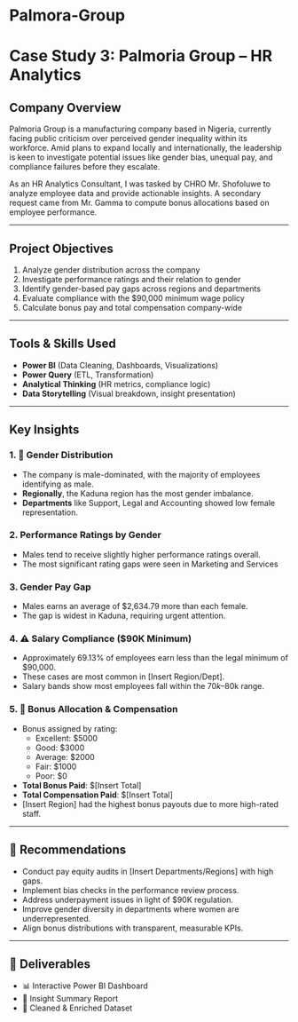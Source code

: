 # Palmora-Group

# Case Study 3: Palmoria Group – HR Analytics

## Company Overview

Palmoria Group is a manufacturing company based in Nigeria, currently facing public criticism over perceived gender inequality within its workforce. Amid plans to expand locally and internationally, the leadership is keen to investigate potential issues like gender bias, unequal pay, and compliance failures before they escalate.

As an HR Analytics Consultant, I was tasked by CHRO Mr. Shofoluwe to analyze employee data and provide actionable insights. A secondary request came from Mr. Gamma to compute bonus allocations based on employee performance.

---	

## Project Objectives

1. Analyze gender distribution across the company
2. Investigate performance ratings and their relation to gender
3. Identify gender-based pay gaps across regions and departments
4. Evaluate compliance with the $90,000 minimum wage policy
5. Calculate bonus pay and total compensation company-wide

---

## Tools & Skills Used

- **Power BI** (Data Cleaning, Dashboards, Visualizations)
- **Power Query** (ETL, Transformation)
- **Analytical Thinking** (HR metrics, compliance logic)
- **Data Storytelling** (Visual breakdown, insight presentation)

---

## Key Insights

### 1. 👥 Gender Distribution
- The company is male-dominated, with the majority of employees identifying as male.
- **Regionally**, the Kaduna region has the most gender imbalance.
- **Departments** like Support, Legal and Accounting showed low female representation.

### 2. Performance Ratings by Gender
- Males tend to receive slightly higher performance ratings overall.
- The most significant rating gaps were seen in Marketing and Services

### 3. Gender Pay Gap
- Males earns an average of $2,634.79 more than each female.
- The gap is widest in Kaduna, requiring urgent attention.
  
### 4. ⚠️ Salary Compliance ($90K Minimum)
- Approximately 69.13% of employees earn less than the legal minimum of $90,000.
- These cases are most common in [Insert Region/Dept].
- Salary bands show most employees fall within the $70k–$80k range.

### 5. 🎁 Bonus Allocation & Compensation
- Bonus assigned by rating:  
  - Excellent: $5000  
  - Good: $3000  
  - Average: $2000  
  - Fair: $1000  
  - Poor: $0
- **Total Bonus Paid**: $[Insert Total]
- **Total Compensation Paid**: $[Insert Total]
- [Insert Region] had the highest bonus payouts due to more high-rated staff.

---

## 📝 Recommendations

- Conduct pay equity audits in [Insert Departments/Regions] with high gaps.
- Implement bias checks in the performance review process.
- Address underpayment issues in light of $90K regulation.
- Improve gender diversity in departments where women are underrepresented.
- Align bonus distributions with transparent, measurable KPIs.

---

## 📎 Deliverables

- 📊 Interactive Power BI Dashboard
- 🧠 Insight Summary Report
- 📁 Cleaned & Enriched Dataset
